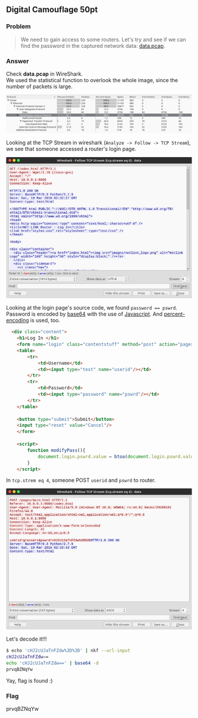 <!-- This markdown file is writeup template. -->

## Digital Camouflage 50pt

### Problem
> We need to gain access to some routers. Let's try and see if we can find the password in the captured network data: [data.pcap](https://webshell2017.picoctf.com/static/397988433a8cbcf971b989ac6eaae153/data.pcap).

### Answer
Check **data.pcap** in WireShark.  
We used the statistical function to overlook the whole image, since the number of packets is large.    

![shot01](Screenshot01.png)

Looking at the TCP Stream in wireshark (`Analyze -> Follow -> TCP Stream`), we see that someone accessed a router's login page. 

![shot02](Screenshot02.png)

Looking at the login page's source code, we found `password == pswrd`. Password is encoded by [base64](https://tools.ietf.org/html/rfc4648) with the use of [Javascript](https://developer.mozilla.org/en-US/docs/Web/API/WindowBase64/Base64_encoding_and_decoding). And [percent-encoding](https://tools.ietf.org/html/rfc3986#section-2.1) is used, too.

```html
  <div class="content">
    <h1>Log In </h1>
    <form name="login" class="contentstuff" method="post" action="pages/main.html" onsubmit="modifyPass()">
    <table>
    	<tr>
        	<td>Username</td>
            <td><input type="text" name="userid"/></td>
        </tr>
        <tr>
        	<td>Password</td>
            <td><input type="password" name="pswrd"/></td>
        </tr>
    </table>

    <button type="submit">Submit</button>
	<input type="reset" value="Cancel"/>
    </form>
    
    <script>
		function modifyPass(){
			document.login.pswrd.value = btoa(document.login.pswrd.value);
		}
	</script>
```

In `tcp.strem eq 4`, someone POST `userid` and `pswrd` to router.  

![shot03](Screenshot03.png)  

Let's decode it!!!

```bash
$ echo 'cHJ2cUJaTnFZdw%3D%3D' | nkf --url-input
cHJ2cUJaTnFZdw==
echo 'cHJ2cUJaTnFZdw==' | base64 -d
prvqBZNqYw
```

Yay, flag is found :)

### Flag
prvqBZNqYw
